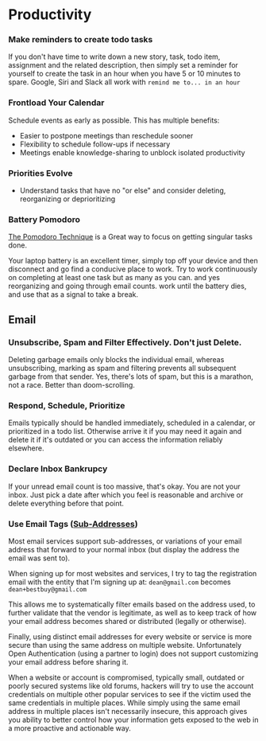 # Productivity

### Make reminders to create todo tasks
If you don't have time to write down a new story, task, todo item, assignment and the related description, then simply set a reminder for yourself to create the task in an hour when you have 5 or 10 minutes to spare. Google, Siri and Slack all work with `remind me to... in an hour`

### Frontload Your Calendar
Schedule events as early as possible. This has multiple benefits:
- Easier to postpone meetings than reschedule sooner
- Flexibility to schedule follow-ups if necessary
- Meetings enable knowledge-sharing to unblock isolated productivity

### Priorities Evolve
- Understand tasks that have no "or else" and consider deleting, reorganizing or deprioritizing

### Battery Pomodoro 
[The Pomodoro Technique](https://www.pomodorotechnique.com/) is a Great way to focus on getting singular tasks done. 

Your laptop battery is an excellent timer, simply top off your device and then disconnect and go find a conducive place to work. Try to work continuously on completing at least one task but as many as you can. and yes reorganizing and going through email counts. work until the battery dies, and use that as a signal to take a break.

## Email

### Unsubscribe, Spam and Filter Effectively. Don't just Delete.
Deleting garbage emails only blocks the individual email, whereas unsubscribing, marking as spam and filtering prevents all subsequent garbage from that sender. Yes, there's lots of spam, but this is a marathon, not a race. Better than doom-scrolling.

### Respond, Schedule, Prioritize
Emails typically should be handled immediately, scheduled in a calendar, or prioritized in a todo list. Otherwise arrive it if you may need it again and delete it if it's outdated or you can access the information reliably elsewhere.

### Declare Inbox Bankrupcy
If your unread email count is too massive, that's okay. You are not your inbox. Just pick a date after which you feel is reasonable and archive or delete everything before that point.

### Use Email Tags ([Sub-Addresses](https://en.wikipedia.org/wiki/Email_address#Sub-addressing))
Most email services support sub-addresses, or variations of your email address that forward to your normal inbox (but display the address the email was sent to).

When signing up for most websites and services, I try to tag the registration email with the entity that I'm signing up at: `dean@gmail.com` becomes `dean+bestbuy@gmail.com`

This allows me to systematically filter emails based on the address used, to further validate that the vendor is legitimate, as well as to keep track of how your email address becomes shared or distributed (legally or otherwise).

Finally, using distinct email addresses for every website or service is more secure than using the same address on multiple website. Unfortunately Open Authentication (using a partner to login) does not support customizing your email address before sharing it.

When a website or account is compromised, typically small, outdated or poorly secured systems like old forums, hackers will try to use the account credentials on multiple other popular services to see if the victim used the same credentials in multiple places. While simply using the same email address in multiple places isn't necessarily insecure, this approach gives you ability to better control how your information gets exposed to the web in a more proactive and actionable way.

